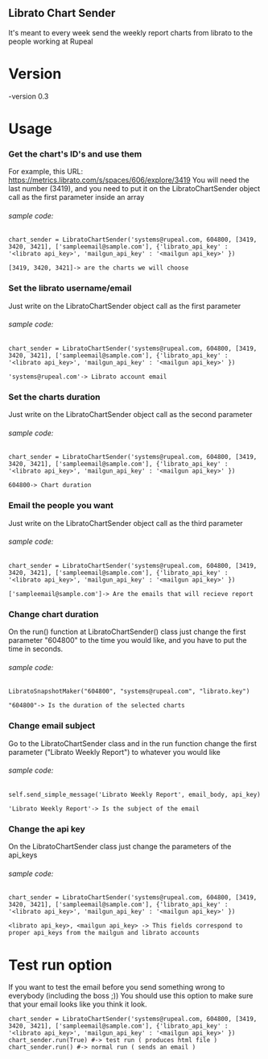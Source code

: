 ## Librato Chart Sender

It's meant to every week send the weekly report charts from librato to the people working at Rupeal

# Version
-version 0.3

# Usage

### Get the chart's ID's and use them
For example, this URL:
https://metrics.librato.com/s/spaces/606/explore/3419
You will need the last number (3419), and you need to put it on the LibratoChartSender object call as the first parameter inside an array

###### sample code:
```
chart_sender = LibratoChartSender('systems@rupeal.com, 604800, [3419, 3420, 3421], ['sampleemail@sample.com'], {'librato_api_key' : '<librato api_key>', 'mailgun_api_key' : '<mailgun api_key>' })

[3419, 3420, 3421]-> are the charts we will choose
``` 

### Set the librato username/email
Just write on the LibratoChartSender object call as the first parameter
###### sample code:
```
chart_sender = LibratoChartSender('systems@rupeal.com, 604800, [3419, 3420, 3421], ['sampleemail@sample.com'], {'librato_api_key' : '<librato api_key>', 'mailgun_api_key' : '<mailgun api_key>' })

'systems@rupeal.com'-> Librato account email
``` 

### Set the charts duration
Just write on the LibratoChartSender object call as the second parameter
###### sample code:
```
chart_sender = LibratoChartSender('systems@rupeal.com, 604800, [3419, 3420, 3421], ['sampleemail@sample.com'], {'librato_api_key' : '<librato api_key>', 'mailgun_api_key' : '<mailgun api_key>' })

604800-> Chart duration
``` 

### Email the people you want
Just write on the LibratoChartSender object call as the third parameter
###### sample code:
```
chart_sender = LibratoChartSender('systems@rupeal.com, 604800, [3419, 3420, 3421], ['sampleemail@sample.com'], {'librato_api_key' : '<librato api_key>', 'mailgun_api_key' : '<mailgun api_key>' })

['sampleemail@sample.com']-> Are the emails that will recieve report
``` 

### Change chart duration
On the run() function at LibratoChartSender() class just change the first parameter "604800" to the time you would like, and you have to put the time in seconds.
###### sample code:
```
LibratoSnapshotMaker("604800", "systems@rupeal.com", "librato.key")

"604800"-> Is the duration of the selected charts
``` 

### Change email subject
Go to the LibratoChartSender class and in the run function change the first parameter ("Librato Weekly Report") to whatever you would like
###### sample code:
```
self.send_simple_message('Librato Weekly Report', email_body, api_key)

'Librato Weekly Report'-> Is the subject of the email
``` 

### Change the api key
On the LibratoChartSender class just change the parameters of the api_keys
###### sample code:
```
chart_sender = LibratoChartSender('systems@rupeal.com, 604800, [3419, 3420, 3421], ['sampleemail@sample.com'], {'librato_api_key' : '<librato api_key>', 'mailgun_api_key' : '<mailgun api_key>' })

<librato api_key>, <mailgun api_key> -> This fields correspond to proper api_keys from the mailgun and librato accounts
``` 



# Test run option
If you want to test the email before you send something wrong to everybody (including the boss ;)) You should use this option to make sure that your email looks like you think it look.
```
chart_sender = LibratoChartSender('systems@rupeal.com, 604800, [3419, 3420, 3421], ['sampleemail@sample.com'], {'librato_api_key' : '<librato api_key>', 'mailgun_api_key' : '<mailgun api_key>' })
chart_sender.run(True) #-> test run ( produces html file )
chart_sender.run() #-> normal run ( sends an email )
```
